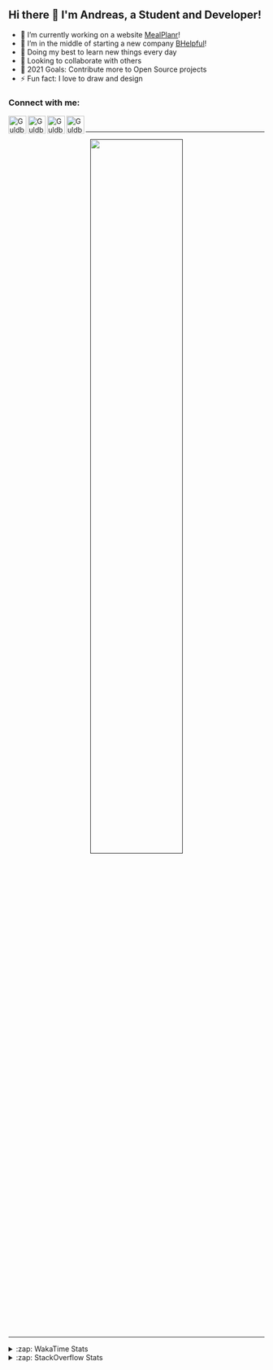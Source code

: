 ## Hi there 👋 I'm Andreas, a Student and Developer!

- 🔭 I’m currently working on a website [MealPlanr][MP]!
- 📑 I’m in the middle of starting a new company [BHelpful][BHelpful]!
- 🌱 Doing my best to learn new things every day
- 👯 Looking to collaborate with others
- 🥅 2021 Goals: Contribute more to Open Source projects
- ⚡ Fun fact: I love to draw and design

### Connect with me:

[<img align="left" alt="Guldberg | YouTube" width="35px" src="https://cdn1.iconfinder.com/data/icons/logotypes/32/youtube-512.png" />][youtube]
[<img align="left" alt="Guldberg | Twitter" width="35px" src="https://cdn1.iconfinder.com/data/icons/logotypes/32/square-twitter-512.png" />][twitter]
[<img align="left" alt="Guldberg | LinkedIn" width="35px" src="https://cdn1.iconfinder.com/data/icons/logotypes/32/square-linkedin-512.png" />][linkedin]
[<img align="left" alt="Guldberg | Instagram" width="35px" src="https://cdn2.iconfinder.com/data/icons/social-icons-33/128/Instagram-512.png" />][instagram]

<br />

---

<p align="center">
  <a href="">
    <img width="60% align="center" src="https://github-readme-stats.vercel.app/api?username=Andreasgdp&show_icons=true&count_private=true" />
  </a>
</p>

---

<details>
  <summary>:zap: WakaTime Stats</summary>

<br />

<!--START_SECTION:waka-->
![Profile Views](http://img.shields.io/badge/Profile%20Views-0-blue)

**I'm an Early 🐤** 

```text
🌞 Morning    234 commits    █████░░░░░░░░░░░░░░░░░░░░   21.97% 
🌆 Daytime    525 commits    ████████████░░░░░░░░░░░░░   49.3% 
🌃 Evening    288 commits    ██████░░░░░░░░░░░░░░░░░░░   27.04% 
🌙 Night      18 commits     ░░░░░░░░░░░░░░░░░░░░░░░░░   1.69%

```
📅 **I'm Most Productive on Sunday** 

```text
Monday       205 commits    ████░░░░░░░░░░░░░░░░░░░░░   19.25% 
Tuesday      115 commits    ██░░░░░░░░░░░░░░░░░░░░░░░   10.8% 
Wednesday    127 commits    ███░░░░░░░░░░░░░░░░░░░░░░   11.92% 
Thursday     111 commits    ██░░░░░░░░░░░░░░░░░░░░░░░   10.42% 
Friday       84 commits     ██░░░░░░░░░░░░░░░░░░░░░░░   7.89% 
Saturday     207 commits    ████░░░░░░░░░░░░░░░░░░░░░   19.44% 
Sunday       216 commits    █████░░░░░░░░░░░░░░░░░░░░   20.28%

```


📊 **This Week I Spent My Time On** 

```text
⌚︎ Time Zone: Europe/Copenhagen

💬 Programming Languages: 
TypeScript               1 hr 6 mins         ██████████████░░░░░░░░░░░   56.3% 
C++                      38 mins             ████████░░░░░░░░░░░░░░░░░   32.63% 
HTML                     5 mins              █░░░░░░░░░░░░░░░░░░░░░░░░   4.83% 
Docker                   3 mins              ░░░░░░░░░░░░░░░░░░░░░░░░░   3.37% 
Markdown                 2 mins              ░░░░░░░░░░░░░░░░░░░░░░░░░   1.91%

🔥 Editors: 
VS Code                  1 hr 58 mins        █████████████████████████   100.0%

🐱‍💻 Projects: 
web-frontend-app         1 hr 13 mins        ███████████████░░░░░░░░░░   61.81% 
robo-throw               40 mins             ████████░░░░░░░░░░░░░░░░░   34.64% 
Mealplanr-api            4 mins              █░░░░░░░░░░░░░░░░░░░░░░░░   3.55%

💻 Operating System: 
Mac                      1 hr 17 mins        ████████████████░░░░░░░░░   65.36% 
Windows                  30 mins             ██████░░░░░░░░░░░░░░░░░░░   25.58% 
Linux                    10 mins             ██░░░░░░░░░░░░░░░░░░░░░░░   9.06%

```

**I Mostly Code in Python** 

```text
Python                   11 repos            █████████░░░░░░░░░░░░░░░░   37.93% 
C++                      5 repos             ████░░░░░░░░░░░░░░░░░░░░░   17.24% 
TypeScript               2 repos             █░░░░░░░░░░░░░░░░░░░░░░░░   6.9% 
HTML                     2 repos             █░░░░░░░░░░░░░░░░░░░░░░░░   6.9% 
Batchfile                2 repos             █░░░░░░░░░░░░░░░░░░░░░░░░   6.9%

```



 Last Updated on 12/10/2021
<!--END_SECTION:waka-->


</details>

<details>
  <summary>:zap: StackOverflow Stats</summary>
  
  <br />
  
  [![Andreas G.D Petersen StackOverflow](https://github-readme-stackoverflow.vercel.app/?userID=11050308)](https://stackoverflow.com/users/11050308/andreas-g-d-petersen)


</details>

<br />


[twitter]: https://twitter.com/Guldberg20
[youtube]: https://www.youtube.com/channel/UCORVtLIFnURPEo_Fo-MGv8A
[instagram]: https://www.instagram.com/andreasgdp/
[linkedin]: https://www.linkedin.com/in/andreasgdp/
[MP]: https://mealplanr.bhelpful.net/
[BHelpful]: https://github.com/BHelpful
